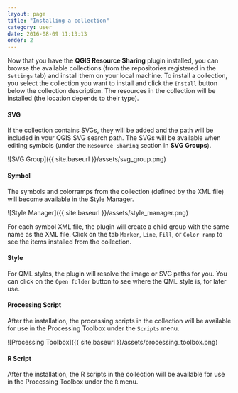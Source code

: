 ```yaml
---
layout: page
title: "Installing a collection"
category: user
date: 2016-08-09 11:13:13
order: 2
---
```

Now that you have the **QGIS Resource Sharing** plugin installed, you can browse 
the available collections (from the repositories registered in the 
```Settings``` tab) and install them on your local machine.
To install a collection, you select the collection you want to install
and click the ```Install``` button below the collection description.
The resources in the collection will be installed (the location depends
to their type).

#### SVG
If the collection contains SVGs, they will be added and the path will be
included in your QGIS SVG search path.
The SVGs will be available when editing symbols (under the
```Resource Sharing``` section in **SVG Groups**).

![SVG Group]({{ site.baseurl }}/assets/svg_group.png)
  
#### Symbol
The symbols and colorramps from the collection (defined by the XML 
file) will become available in the Style Manager. 

![Style Manager]({{ site.baseurl }}/assets/style_manager.png)

For each symbol XML file, the plugin will create a child group with the same
name as the XML file.
Click on the tab ```Marker```, ```Line```, ```Fill```, or ```Color ramp```
to see the items installed from the collection.
 
#### Style
For QML styles, the plugin will resolve the image or SVG paths for you.
You can click on the ```Open folder``` button to see where the QML style
is, for later use.

#### Processing Script
After the installation, the processing scripts in the collection will be 
available for use in the Processing Toolbox under the ```Scripts``` menu.

![Processing Toolbox]({{ site.baseurl }}/assets/processing_toolbox.png)

#### R Script
After the installation, the R scripts in the collection will be available for use
in the Processing Toolbox under the ```R``` menu.
